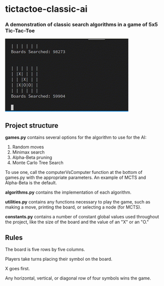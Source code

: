 # tictactoe-classic-ai
### A demonstration of classic search algorithms in a game of 5x5 Tic-Tac-Toe

![Animation of alpha-beta search](tictactoe.GIF)

## Project structure
**games.py** contains several options for the algorithm to use for the AI:
1. Random moves
2. Minimax search
3. Alpha-Beta pruning
4. Monte Carlo Tree Search

To use one, call the computerVsComputer function at the bottom of games.py with the appropriate parameters. An example of MCTS and Alpha-Beta is the default.

**algorithms.py** contains the implementation of each algorithm.

**utilities.py** contains any functions necessary to play the game, such as making a move, printing the board, or selecting a node (for MCTS).

**constants.py** contains a number of constant global values used throughout the project, like the size of the board and the value of an "X" or an "O."

## Rules

The board is five rows by five columns.

Players take turns placing their symbol on the board.

X goes first.

Any horizontal, vertical, or diagonal row of four symbols wins the game.
